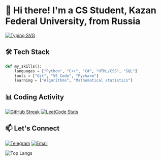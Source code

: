 # 👋 Hi there! I'm a CS Student, Kazan Federal University, from Russia

[![Typing SVG](https://readme-typing-svg.demolab.com?font=Fira+Code&pause=1000&color=22D3EE&width=435&lines=BSc+in+Software+Engineering;Python+%7C+C%2B%2B+%7C+C%23;Open+for+Collaboration)](https://git.io/typing-svg)

## 🛠️ Tech Stack
```python
def my_skills():
    languages = ["Python", "C++", "C#", "HTML/CSS", "SQL"] 
    tools = ["Git", "VS Code", "Pycharm"]
    learning = ["Algorithms", "Mathematical statistics"]
```

## 📊 Coding Activity
<!-- Replace with your actual stats -->
[![GitHub Streak](https://streak-stats.demolab.com?user=sensiblex&theme=dark)](https://git.io/streak-stats)
[![LeetCode Stats](https://leetcard.jacoblin.cool/sensiblex?theme=dark)](https://leetcode.com/sensiblex/)
## 📫 Let's Connect
[![Telegram](https://img.shields.io/badge/Telegram-2CA5E0?style=for-the-badge&logo=telegram&logoColor=white)](https://t.me/sensiblex)
[![Email](https://img.shields.io/badge/Gmail-D14836?style=for-the-badge&logo=gmail&logoColor=white)](mailto:sensible.profile@gmail.com)

![Top Langs](https://github-readme-stats.vercel.app/api/top-langs/?username=sensiblex&layout=compact&theme=dark)
